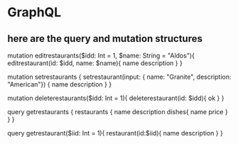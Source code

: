# GraphQL

## here are the query and mutation structures


mutation editrestaurants($idd: Int = 1, $name: String = "Aldos"){
editrestaurant(id: $idd, name: $name){
name
description
}
}

mutation setrestaurants {
setrestaurant(input: {
name: "Granite",
description: "American"}) {
name
description
}
}

mutation deleterestaurants($idd: Int = 1){
  deleterestaurant(id: $idd){
ok
}
}

query getrestaurants {
restaurants {
name
description
dishes{
name
price
}
}
}

query getrestaurant($iid: Int = 1){
    restaurant(id:$iid){
name
description
}
}

